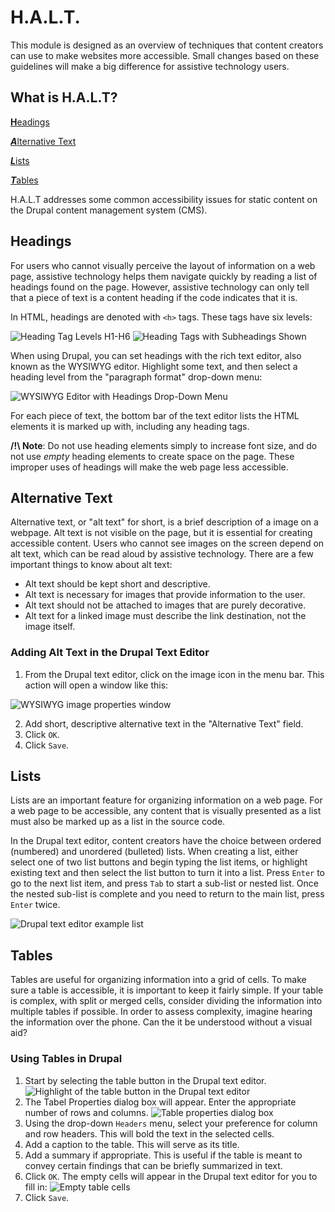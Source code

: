 # H.A.L.T.

This module is designed as an overview of techniques that content creators can use to make websites more accessible.
Small changes based on these guidelines will make a big difference for assistive technology users. 


## What is H.A.L.T?

[**H**eadings](#headings)

[***A***lternative Text](#alternative-text)

[***L***ists](#lists)

[***T***ables](#tables)

H.A.L.T addresses some common accessibility issues for static content on the Drupal content management system (CMS). 

## Headings

For users who cannot visually perceive the layout of information on a web page, assistive technology helps them navigate quickly by reading a list of headings found on the page. However, assistive technology can only tell that a piece of text is a content heading if the code indicates that it is.

In HTML, headings are denoted with `<h>` tags. These tags have six levels:

![Heading Tag Levels H1-H6](/images/heading-tags.jpg) ![Heading Tags with Subheadings Shown](/images/heading-subheads.gif)

When using Drupal, you can set headings with the rich text editor, also known as the WYSIWYG editor. Highlight some text, and then select a heading level from the "paragraph format" drop-down menu:

![WYSIWYG Editor with Headings Drop-Down Menu](/images/Headings-drop-down-WYSIWYG-2.png)

For each piece of text, the bottom bar of the text editor lists the HTML elements it is marked up with, including any heading tags.

**/!\ Note**: Do not use heading elements simply to increase font size, and do not use *empty* heading elements to create space on the page. These improper uses of headings will make the web page less accessible. 

## Alternative Text

Alternative text, or "alt text" for short, is a brief description of a image on a webpage. Alt text is not visible on the page, but it is essential for creating accessible content. Users who cannot see images on the screen depend on alt text, which can be read aloud by assistive technology. There are a few important things to know about alt text:
* Alt text should be kept short and descriptive.
* Alt text is necessary for images that provide information to the user. 
* Alt text should not be attached to images that are purely decorative.
* Alt text for a linked image must describe the link destination, not the image itself. 

### Adding Alt Text in the Drupal Text Editor

1. From the Drupal text editor, click on the image icon in the menu bar. This action will open a window like this: 

![WYSIWYG image properties window](/images/alt-text-wysiwyg.png)

2. Add short, descriptive alternative text in the "Alternative Text" field.
3. Click `OK`. 
4. Click `Save`.

## Lists

Lists are an important feature for organizing information on a web page. For a web page to be accessible, any content that is visually presented as a list must also be marked up as a list in the source code. 

In the Drupal text editor, content creators have the choice between ordered (numbered) and unordered (bulleted) lists. When creating a list, either select one of two list buttons and begin typing the list items, or highlight existing text and then select the list button to turn it into a list. Press `Enter` to go to the next list item, and press `Tab` to start a sub-list or nested list. Once the nested sub-list is complete and you need to return to the main list, press `Enter` twice.

![Drupal text editor example list](/images/Lists-example-2.png)

## Tables

Tables are useful for organizing information into a grid of cells. To make sure a table is accessible, it is important to keep it fairly simple. If your table is complex, with split or merged cells, consider dividing the information into multiple tables if possible. In order to assess complexity, imagine hearing the information over the phone. Can the it be understood without a visual aid? 

### Using Tables in Drupal

1. Start by selecting the table button in the Drupal text editor.
![Highlight of the table button in the Drupal text editor](/images/tables-1.png)
2. The Tabel Properties dialog box will appear. Enter the appropriate number of rows and columns.
![Table properties dialog box](/images/tables-2.png)
3. Using the drop-down `Headers` menu, select your preference for column and row headers. This will bold the text in the selected cells.
4. Add a caption to the table. This will serve as its title. 
5. Add a summary if appropriate. This is useful if the table is meant to convey certain findings that can be briefly summarized in text.
6. Click `OK`. The empty cells will appear in the Drupal text editor for you to fill in:
![Empty table cells](/images/tables-3.png)
7. Click `Save`.

